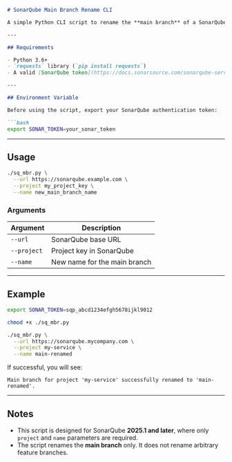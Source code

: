 
```markdown
# SonarQube Main Branch Rename CLI

A simple Python CLI script to rename the **main branch** of a SonarQube project using the `api/project_branches/rename` endpoint (SonarQube 2025.1+ compatible).

---

## Requirements

- Python 3.6+
- `requests` library (`pip install requests`)
- A valid [SonarQube token](https://docs.sonarsource.com/sonarqube-server/2025.1/user-guide/managing-tokens/)

---

## Environment Variable

Before using the script, export your SonarQube authentication token:

```bash
export SONAR_TOKEN=your_sonar_token
```

---

## Usage

```bash
./sq_mbr.py \
  --url https://sonarqube.example.com \
  --project my_project_key \
  --name new_main_branch_name
```

### Arguments

| Argument      | Description                           |
|---------------|---------------------------------------|
| `--url`       | SonarQube base URL                    |
| `--project`   | Project key in SonarQube              |
| `--name`      | New name for the main branch          |

---

## Example

```bash
export SONAR_TOKEN=sqp_abcd1234efgh5678ijkl9012

chmod +x ./sq_mbr.py

./sq_mbr.py \
  --url https://sonarqube.mycompany.com \
  --project my-service \
  --name main-renamed
```

If successful, you will see:

```
Main branch for project 'my-service' successfully renamed to 'main-renamed'.
```

---

## Notes

- This script is designed for SonarQube **2025.1 and later**, where only `project` and `name` parameters are required.
- The script renames the **main branch** only. It does not rename arbitrary feature branches.
